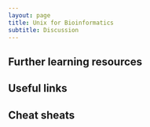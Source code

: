 ```yaml
---
layout: page
title: Unix for Bioinformatics
subtitle: Discussion
---
```


## Further learning resources

## Useful links

## Cheat sheats

